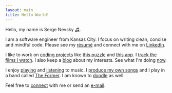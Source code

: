 ```yaml
---
layout: main
title: Hello World!
---
```

<audio id="pronounce">
  <source src="assets/name.mp3">
  <source src="assets/name.ogg">
</audio>

Hello, my name is Serge Nevsky <a href="#" onclick="document.getElementById('pronounce').play()">&#9835;</a>.

I am a software engineer from Kansas City. I focus on writing clean, concise and mindful code. Please see my [résumé](https://dl.dropboxusercontent.com/u/22779686/Serge%20Nevsky%20Resume.pdf) and connect with me on [LinkedIn](http://www.linkedin.com/pub/sergey-kutserubov-nevsky/59/412/b14).

I like to work on [coding projects](/projects/) like [this puzzle](/puzzle/) and [this app](http://personowl.azurewebsites.net). I [track the films I watch](https://snevsky-films.herokuapp.com). I also keep a [blog](/blog/) about my interests. See what I'm doing [now](/now/).

I enjoy [playing](https://www.facebook.com/photo.php?v=2726733446186&l=84438092421051772) and [listening](http://www.last.fm/user/Dejital) to music. I [produce my own songs](http://soundcloud.com/dejital) and I play in a band called [The Former](http://theformermusic.com). I am known to [doodle](http://sergeyk.tumblr.com) as well.

Feel free to [connect](https://www.facebook.com/serge.nevsky) with me or send an [e-mail](mailto:serge@snevsky.com).
